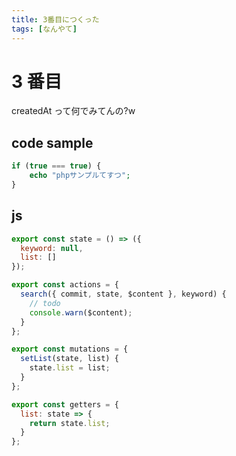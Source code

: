 ```yaml
---
title: 3番目につくった
tags: [なんやて]
---
```


# 3 番目

createdAt って何でみてんの?w

## code sample

```php
if (true === true) {
    echo "phpサンプルてすつ";
}
```

## js

```js
export const state = () => ({
  keyword: null,
  list: []
});

export const actions = {
  search({ commit, state, $content }, keyword) {
    // todo
    console.warn($content);
  }
};

export const mutations = {
  setList(state, list) {
    state.list = list;
  }
};

export const getters = {
  list: state => {
    return state.list;
  }
};
```
